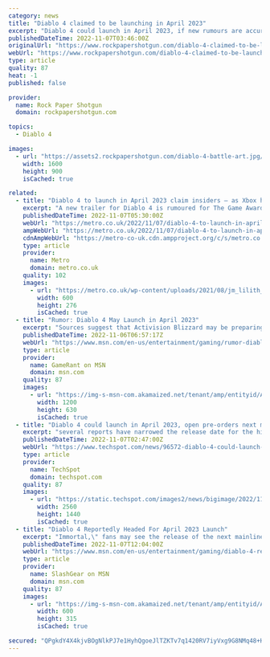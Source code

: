 ```yaml
---
category: news
title: "Diablo 4 claimed to be launching in April 2023"
excerpt: "Diablo 4 could launch in April 2023, if new rumours are accurate. It's also alleged that the game's release date will be set at The Game Awards on December 8th."
publishedDateTime: 2022-11-07T03:46:00Z
originalUrl: "https://www.rockpapershotgun.com/diablo-4-claimed-to-be-launching-in-april-2023"
webUrl: "https://www.rockpapershotgun.com/diablo-4-claimed-to-be-launching-in-april-2023"
type: article
quality: 87
heat: -1
published: false

provider:
  name: Rock Paper Shotgun
  domain: rockpapershotgun.com

topics:
  - Diablo 4

images:
  - url: "https://assets2.rockpapershotgun.com/diablo-4-battle-art.jpg/BROK/thumbnail/1600x900/format/jpg/quality/80/diablo-4-battle-art.jpg"
    width: 1600
    height: 900
    isCached: true

related:
  - title: "Diablo 4 to launch in April 2023 claim insiders – as Xbox hints at more StarCraft"
    excerpt: "A new trailer for Diablo 4 is rumoured for The Game Awards 2022 and will announce a release date and pre-order details. While it was confirmed for a 2023 launch back at the June Xbox showcase, neither ..."
    publishedDateTime: 2022-11-07T05:30:00Z
    webUrl: "https://metro.co.uk/2022/11/07/diablo-4-to-launch-in-april-2023-as-xbox-hints-at-more-starcraft-17711819/"
    ampWebUrl: "https://metro.co.uk/2022/11/07/diablo-4-to-launch-in-april-2023-as-xbox-hints-at-more-starcraft-17711819/amp/"
    cdnAmpWebUrl: "https://metro-co-uk.cdn.ampproject.org/c/s/metro.co.uk/2022/11/07/diablo-4-to-launch-in-april-2023-as-xbox-hints-at-more-starcraft-17711819/amp/"
    type: article
    provider:
      name: Metro
      domain: metro.co.uk
    quality: 102
    images:
      - url: "https://metro.co.uk/wp-content/uploads/2021/08/jm_lilith_igc_image2-2-fbe5.jpg?quality=90&strip=all&zoom=1&resize=600%2C276"
        width: 600
        height: 276
        isCached: true
  - title: "Rumor: Diablo 4 May Launch in April 2023"
    excerpt: "Sources suggest that Activision Blizzard may be preparing to launch its next flagship ARPG, the long-awaited Diablo 4, in April 2023."
    publishedDateTime: 2022-11-06T06:57:17Z
    webUrl: "https://www.msn.com/en-us/entertainment/gaming/rumor-diablo-4-may-launch-in-april-2023/ar-AA13NunU"
    type: article
    provider:
      name: GameRant on MSN
      domain: msn.com
    quality: 87
    images:
      - url: "https://img-s-msn-com.akamaized.net/tenant/amp/entityid/AA13NBf5.img?h=630&w=1200&m=6&q=60&o=t&l=f&f=jpg"
        width: 1200
        height: 630
        isCached: true
  - title: "Diablo 4 could launch in April 2023, open pre-orders next month"
    excerpt: "several reports have narrowed the release date for the highly anticipated Diablo 4 down to April 2023. Blizzard hasn't been more specific than \"sometime in 2023\" when it comes to Diablo 4's release ..."
    publishedDateTime: 2022-11-07T02:47:00Z
    webUrl: "https://www.techspot.com/news/96572-diablo-4-could-launch-april-2023-pre-orders.html"
    type: article
    provider:
      name: TechSpot
      domain: techspot.com
    quality: 87
    images:
      - url: "https://static.techspot.com/images2/news/bigimage/2022/11/2022-11-07-image.jpg"
        width: 2560
        height: 1440
        isCached: true
  - title: "Diablo 4 Reportedly Headed For April 2023 Launch"
    excerpt: "Immortal,\" fans may see the release of the next mainline installment of the classic franchise in as early as April."
    publishedDateTime: 2022-11-07T12:04:00Z
    webUrl: "https://www.msn.com/en-us/entertainment/gaming/diablo-4-reportedly-headed-for-april-2023-launch/ar-AA13QusI"
    type: article
    provider:
      name: SlashGear on MSN
      domain: msn.com
    quality: 87
    images:
      - url: "https://img-s-msn-com.akamaized.net/tenant/amp/entityid/AA13Qlyi.img?h=315&w=600&m=6&q=60&o=t&l=f&f=jpg"
        width: 600
        height: 315
        isCached: true

secured: "QPgkdY4X4kjvBOgNlkPJ7e1HyhQgoeJlTZKTv7q1420RV7iyVxg9G8NMq48+H9zxw+mkXwLIto7qJDktuoaCRU/yRstxdo0p/no/pVdO1lwlhaoXBG3w1eBSwuoAKHCw9fU8B71LmjdVWrnXFt0MFOv6XWK3jljkS0O/VOG1HtkZi+hsgoGERjK+Ie9qkIqicqxQruQsmi6zXJntlKOLR5D5e6+QpUPxl64RfTve1o6W7W3qyYzB8VsasVIZPNP7RxWrMg/H2QtYjWD1g5581/FR2ZQ7/cvogdSv0RovkByhbrrv0nsXGoxAUm13MYUfp/f5vve7UDRfbFzL0L7L+0Hx6s4NphHhXz5XyuxrNvw=;VAAsBCSHgsXuwQjYugow4A=="
---
```


